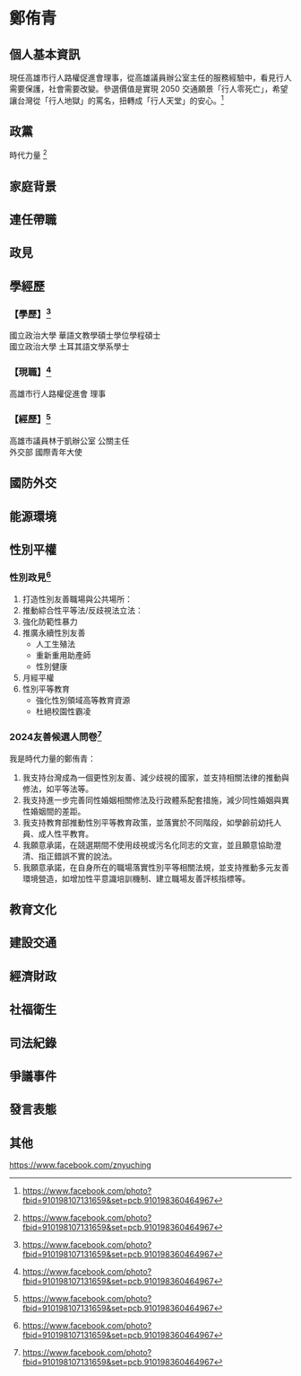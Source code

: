 # 鄭侑青

## 個人基本資訊

現任高雄市行人路權促進會理事，從高雄議員辦公室主任的服務經驗中，看見行人需要保護，社會需要改變。參選價值是實現 2050 交通願景「行人零死亡」，希望讓台灣從「行人地獄」的罵名，扭轉成「行人天堂」的安心。[^1]

[^1]: https://www.facebook.com/photo?fbid=910198107131659&set=pcb.910198360464967

## 政黨

時代力量 [^1]

[^1]: https://www.newpowerparty.tw/campaign

## 家庭背景

## 連任帶職

## 政見

## 學經歷

### 【學歷】[^1]
國立政治大學 華語文教學碩士學位學程碩士
<br>
國立政治大學 土耳其語文學系學士

### 【現職】[^1]
高雄市行人路權促進會 理事

### 【經歷】[^1]
高雄市議員林于凱辦公室 公關主任
<br>
外交部 國際青年大使

[^1]: https://www.newpowerparty.tw/campaign

## 國防外交

## 能源環境

## 性別平權

### 性別政見[^1]

1. 打造性別友善職場與公共場所：
1. 推動綜合性平等法/反歧視法立法：
1. 強化防範性暴力
1. 推廣永續性別友善
    - 人工生殖法
    - 重新重用助產師
    - 性別健康
1. 月經平權
1. 性別平等教育
    - 強化性別領域高等教育資源
    - 杜絕校園性霸凌

### 2024友善候選人問卷[^1]

我是時代力量的鄭侑青：

1. 我支持台灣成為一個更性別友善、減少歧視的國家，並支持相關法律的推動與修法，如平等法等。
1. 我支持進一步完善同性婚姻相關修法及行政體系配套措施，減少同性婚姻與異性婚姻間的差距。
1. 我支持教育部推動性別平等教育政策，並落實於不同階段，如學齡前幼托人員、成人性平教育。
1. 我願意承諾，在競選期間不使用歧視或污名化同志的文宣，並且願意協助澄清、指正錯誤不實的說法。
1. 我願意承諾，在自身所在的職場落實性別平等相關法規，並支持推動多元友善環境營造，如增加性平意識培訓機制、建立職場友善評核指標等。

[^1]: https://pridewatch.tw/candidate/youqingnpp

## 教育文化

## 建設交通

## 經濟財政

## 社福衛生

## 司法紀錄

## 爭議事件

## 發言表態

## 其他

https://www.facebook.com/znyuching